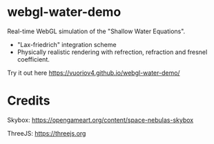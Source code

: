 # webgl-water-demo
Real-time WebGL simulation of the "Shallow Water Equations".
- "Lax-friedrich" integration scheme
- Physically realistic rendering with refrection, refraction and fresnel coefficient.

Try it out here https://vuoriov4.github.io/webgl-water-demo/

# Credits

Skybox: https://opengameart.org/content/space-nebulas-skybox

ThreeJS: https://threejs.org
